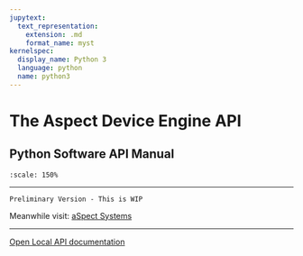 ```yaml
---
jupytext:
  text_representation:
    extension: .md
    format_name: myst
kernelspec:
  display_name: Python 3
  language: python
  name: python3
---
```


# The Aspect Device Engine API
## Python Software API Manual

```{figure} /aspectlogo.png
:scale: 150%
```
---
```{note}
Preliminary Version - This is WIP
```
 
Meanwhile visit:
[aSpect Systems](https://www.aspect-sys.com/)

---

<!-- <a href="../../../../../build/html/index.html" target="_blank">Open Local HTML</a> -->

<a href="../../Api_Documentation/html/index.html">Open Local API documentation</a>



